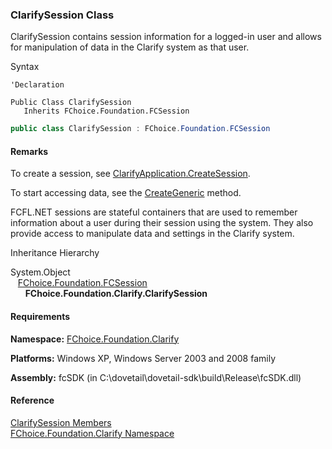 ﻿### ClarifySession Class

ClarifySession contains session information for a logged-in user and allows for manipulation of data in the Clarify system as that user.

Syntax

```vbnet
'Declaration

Public Class ClarifySession 
   Inherits FChoice.Foundation.FCSession
```

```csharp
public class ClarifySession : FChoice.Foundation.FCSession
```

#### Remarks

To create a session, see [ClarifyApplication.CreateSession](fcSDK~FChoice.Foundation.Clarify.ClarifyApplication~CreateSession.md).

To start accessing data, see the [CreateGeneric](fcSDK~FChoice.Foundation.Clarify.ClarifySession~CreateGeneric.md) method.

FCFL.NET sessions are stateful containers that are used to remember information about a user during their session using the system. They also provide access to manipulate data and settings in the Clarify system.

Inheritance Hierarchy

System.Object  
   [FChoice.Foundation.FCSession](fcSDK~FChoice.Foundation.FCSession.md)  
      **FChoice.Foundation.Clarify.ClarifySession**  

#### Requirements

**Namespace:** [FChoice.Foundation.Clarify](fcSDK~FChoice.Foundation.Clarify_namespace.md)

**Platforms:** Windows XP, Windows Server 2003 and 2008 family

**Assembly:** fcSDK (in C:\\dovetail\\dovetail-sdk\\build\\Release\\fcSDK.dll)

#### Reference

[ClarifySession Members](fcSDK~FChoice.Foundation.Clarify.ClarifySession_members.md)  
[FChoice.Foundation.Clarify Namespace](fcSDK~FChoice.Foundation.Clarify_namespace.md)